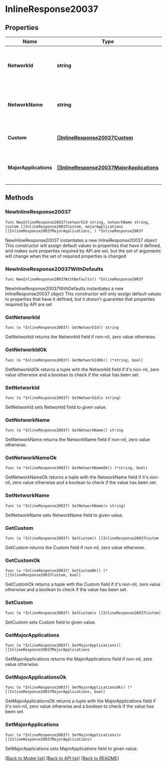 # InlineResponse20037

## Properties

Name | Type | Description | Notes
------------ | ------------- | ------------- | -------------
**NetworkId** | **string** | ID of the network whose VPN exclusion rules are returned. | 
**NetworkName** | **string** | Name of the network whose VPN exclusion rules are returned. | 
**Custom** | [**[]InlineResponse20037Custom**](InlineResponse20037Custom.md) | Custom VPN exclusion rules. | 
**MajorApplications** | [**[]InlineResponse20037MajorApplications**](InlineResponse20037MajorApplications.md) | Major Application based VPN exclusion rules. | 

## Methods

### NewInlineResponse20037

`func NewInlineResponse20037(networkId string, networkName string, custom []InlineResponse20037Custom, majorApplications []InlineResponse20037MajorApplications, ) *InlineResponse20037`

NewInlineResponse20037 instantiates a new InlineResponse20037 object
This constructor will assign default values to properties that have it defined,
and makes sure properties required by API are set, but the set of arguments
will change when the set of required properties is changed

### NewInlineResponse20037WithDefaults

`func NewInlineResponse20037WithDefaults() *InlineResponse20037`

NewInlineResponse20037WithDefaults instantiates a new InlineResponse20037 object
This constructor will only assign default values to properties that have it defined,
but it doesn't guarantee that properties required by API are set

### GetNetworkId

`func (o *InlineResponse20037) GetNetworkId() string`

GetNetworkId returns the NetworkId field if non-nil, zero value otherwise.

### GetNetworkIdOk

`func (o *InlineResponse20037) GetNetworkIdOk() (*string, bool)`

GetNetworkIdOk returns a tuple with the NetworkId field if it's non-nil, zero value otherwise
and a boolean to check if the value has been set.

### SetNetworkId

`func (o *InlineResponse20037) SetNetworkId(v string)`

SetNetworkId sets NetworkId field to given value.


### GetNetworkName

`func (o *InlineResponse20037) GetNetworkName() string`

GetNetworkName returns the NetworkName field if non-nil, zero value otherwise.

### GetNetworkNameOk

`func (o *InlineResponse20037) GetNetworkNameOk() (*string, bool)`

GetNetworkNameOk returns a tuple with the NetworkName field if it's non-nil, zero value otherwise
and a boolean to check if the value has been set.

### SetNetworkName

`func (o *InlineResponse20037) SetNetworkName(v string)`

SetNetworkName sets NetworkName field to given value.


### GetCustom

`func (o *InlineResponse20037) GetCustom() []InlineResponse20037Custom`

GetCustom returns the Custom field if non-nil, zero value otherwise.

### GetCustomOk

`func (o *InlineResponse20037) GetCustomOk() (*[]InlineResponse20037Custom, bool)`

GetCustomOk returns a tuple with the Custom field if it's non-nil, zero value otherwise
and a boolean to check if the value has been set.

### SetCustom

`func (o *InlineResponse20037) SetCustom(v []InlineResponse20037Custom)`

SetCustom sets Custom field to given value.


### GetMajorApplications

`func (o *InlineResponse20037) GetMajorApplications() []InlineResponse20037MajorApplications`

GetMajorApplications returns the MajorApplications field if non-nil, zero value otherwise.

### GetMajorApplicationsOk

`func (o *InlineResponse20037) GetMajorApplicationsOk() (*[]InlineResponse20037MajorApplications, bool)`

GetMajorApplicationsOk returns a tuple with the MajorApplications field if it's non-nil, zero value otherwise
and a boolean to check if the value has been set.

### SetMajorApplications

`func (o *InlineResponse20037) SetMajorApplications(v []InlineResponse20037MajorApplications)`

SetMajorApplications sets MajorApplications field to given value.



[[Back to Model list]](../README.md#documentation-for-models) [[Back to API list]](../README.md#documentation-for-api-endpoints) [[Back to README]](../README.md)


